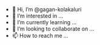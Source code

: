 - 👋 Hi, I’m @gagan-kolakaluri
- 👀 I’m interested in ...
- 🌱 I’m currently learning ...
- 💞️ I’m looking to collaborate on ...
- 📫 How to reach me ...

<!---
gagan-kolakaluri/gagan-kolakaluri is a ✨ special ✨ repository because its `README.md` (this file) appears on your GitHub profile.
You can click the Preview link to take a look at your changes.
--->
